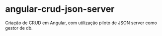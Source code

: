 # angular-crud-json-server
Criação de CRUD em Angular, com utilização piloto de JSON server como gestor de db.
